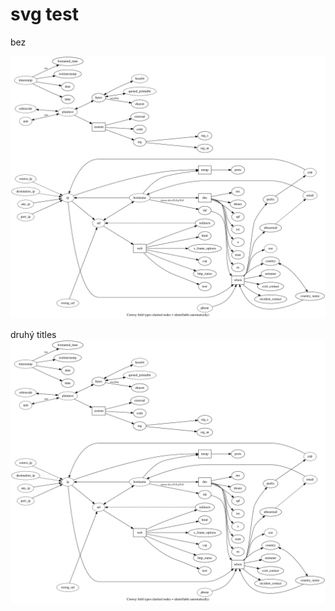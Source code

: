 # svg test
bez

![Methods overview](./docs/convey-methods.svg)

druhý  titles
<img src="./docs/convey-methods.svg">
